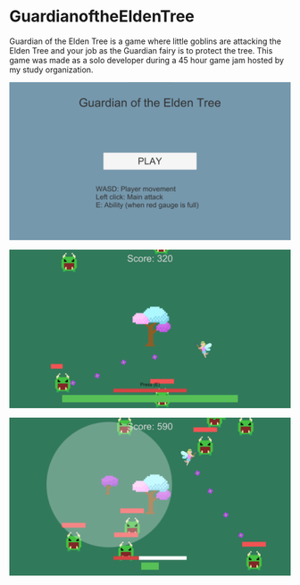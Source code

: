 # GuardianoftheEldenTree
Guardian of the Elden Tree is a game where little goblins are attacking the Elden Tree and your job as the Guardian fairy is to protect the tree.
This game was made as a solo developer during a 45 hour game jam hosted by my study organization.

![Main Menu Image](ScreenShots/MainMenu.png?raw=true)

![Gameplay Image 1](ScreenShots/GamePlay2.png?raw=true)

![Gameplay Image 2](ScreenShots/GamePlay1.png?raw=true)